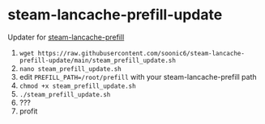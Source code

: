 # steam-lancache-prefill-update
Updater for [steam-lancache-prefill](https://github.com/tpill90/steam-lancache-prefill)

1. `wget https://raw.githubusercontent.com/soonic6/steam-lancache-prefill-update/main/steam_prefill_update.sh`
2. `nano steam_prefill_update.sh`
3. edit `PREFILL_PATH=/root/prefill` with your steam-lancache-prefill path
4. `chmod +x steam_prefill_update.sh`
5. `./steam_prefill_update.sh`
6. ???
7. profit
